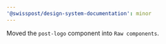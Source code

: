 ```yaml
---
'@swisspost/design-system-documentation': minor
---
```


Moved the `post-logo` component into `Raw components`.
